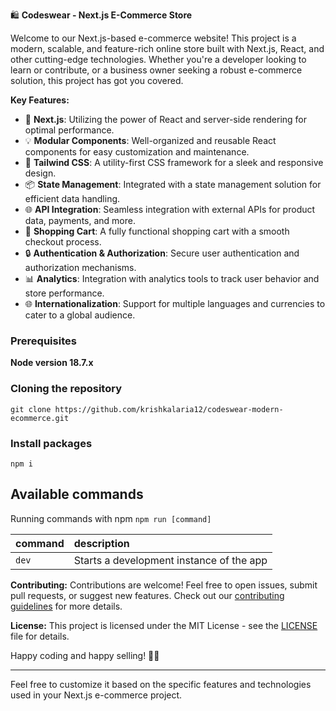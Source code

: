 🛍️ **Codeswear - Next.js E-Commerce Store**

Welcome to our Next.js-based e-commerce website! This project is a modern, scalable, and feature-rich online store built with Next.js, React, and other cutting-edge technologies. Whether you're a developer looking to learn or contribute, or a business owner seeking a robust e-commerce solution, this project has got you covered.

**Key Features:**
- 🚀 **Next.js**: Utilizing the power of React and server-side rendering for optimal performance.
- 💡 **Modular Components**: Well-organized and reusable React components for easy customization and maintenance.
- 🎨 **Tailwind CSS**: A utility-first CSS framework for a sleek and responsive design.
- 📦 **State Management**: Integrated with a state management solution for efficient data handling.
- 🌐 **API Integration**: Seamless integration with external APIs for product data, payments, and more.
- 🛒 **Shopping Cart**: A fully functional shopping cart with a smooth checkout process.
- 🔒 **Authentication & Authorization**: Secure user authentication and authorization mechanisms.
- 📊 **Analytics**: Integration with analytics tools to track user behavior and store performance.
- 🌐 **Internationalization**: Support for multiple languages and currencies to cater to a global audience.

### Prerequisites

**Node version 18.7.x**

### Cloning the repository

```shell
git clone https://github.com/krishkalaria12/codeswear-modern-ecommerce.git
```

### Install packages

```shell
npm i
```

## Available commands

Running commands with npm `npm run [command]`

| command         | description                              |
| :-------------- | :--------------------------------------- |
| `dev`           | Starts a development instance of the app |

**Contributing:**
Contributions are welcome! Feel free to open issues, submit pull requests, or suggest new features. Check out our [contributing guidelines](CONTRIBUTING.md) for more details.

**License:**
This project is licensed under the MIT License - see the [LICENSE](LICENSE) file for details.

Happy coding and happy selling! 🚀🛒

---

Feel free to customize it based on the specific features and technologies used in your Next.js e-commerce project.
